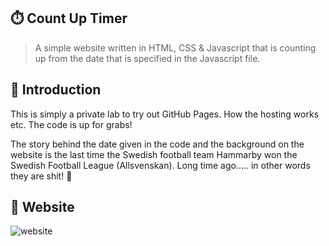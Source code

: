## :stopwatch: Count Up Timer

> A simple website written in HTML, CSS & Javascript that is counting up from the date that is specified in the Javascript file.  

## :scroll: Introduction

This is simply a private lab to try out GitHub Pages. How the hosting works etc. The code is up for grabs!

The story behind the date given in the code and the background on the website is the last time the Swedish football team Hammarby won the Swedish Football League (Allsvenskan). Long time ago..... in other words they are shit! :poop:

## :gem: Website
![website](https://user-images.githubusercontent.com/74465165/203627580-443b64df-00d7-45f3-9c19-f522781a0982.png)
